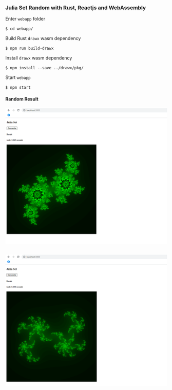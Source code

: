 ### Julia Set Random with Rust, Reactjs and WebAssembly 

Enter `webapp` folder
```shell
$ cd webapp/
```

Build Rust `drawx` wasm dependency
```shell
$ npm run build-drawx
```

Install `drawx` wasm dependency
```shell
$ npm install --save ../drawx/pkg/
```

Start `webapp`
```shell
$ npm start
```

#### Random Result
[<img src="./docs/julia.PNG" width="600">](https://github.com/musobarlab)
<br/><br/>

[<img src="./docs/julia_2.PNG" width="600">](https://github.com/musobarlab)
<br/><br/>